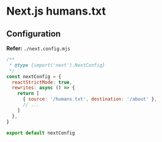 # Next.js humans.txt

## Configuration

**Refer:** `./next.config.mjs`

```mjs
/**
 * @type {import('next').NextConfig}
 */
const nextConfig = {
  reactStrictMode: true,
  rewrites: async () => {
    return [
      { source: '/humans.txt', destination: '/about' },
      // ...
    ]
  },
}

export default nextConfig
```
